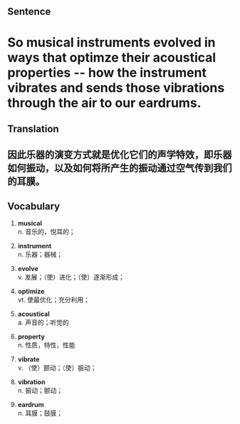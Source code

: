 ## Sentence

<h1>So musical instruments evolved in ways that optimze their acoustical properties -- how the instrument vibrates and sends those vibrations through the air to our eardrums.</h1>

## Translation

<h2>因此乐器的演变方式就是优化它们的声学特效，即乐器如何振动，以及如何将所产生的振动通过空气传到我们的耳膜。</h2>


## Vocabulary     

1. **musical**     
n. 音乐的，悦耳的；      

2. **instrument**      
n. 乐器；器械；      

3. **evolve**      
v. 发展；（使）进化；（使）逐渐形成；      

4. **optimize**      
vt. 使最优化；充分利用；      

5. **acoustical**      
a. 声音的；听觉的       

6. **property**      
n. 性质，特性，性能       

7. **vibrate**      
v. （使）颤动；（使）振动；      

8. **vibration**      
n. 振动；颤动；     

9. **eardrum**      
n. 耳膜；鼓膜；     


